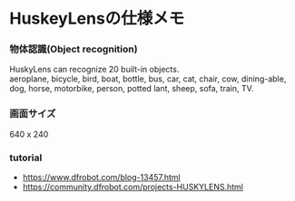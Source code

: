 # HuskeyLensの仕様メモ

### 物体認識(Object recognition)
HuskyLens can recognize 20 built-in objects. <br>
aeroplane, bicycle, bird, boat, bottle, bus, car, cat, chair, cow, dining-able, dog, horse, motorbike, person, potted lant, sheep, sofa, train, TV.

### 画面サイズ
640 x 240










### tutorial<br>
- https://www.dfrobot.com/blog-13457.html
- https://community.dfrobot.com/projects-HUSKYLENS.html
